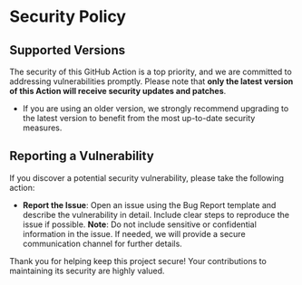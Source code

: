 # Security Policy

## Supported Versions

The security of this GitHub Action is a top priority, and we are committed to addressing vulnerabilities promptly. Please note that **only the latest version of this Action will receive security updates and patches**.

- If you are using an older version, we strongly recommend upgrading to the latest version to benefit from the most up-to-date security measures.

## Reporting a Vulnerability

If you discover a potential security vulnerability, please take the following action:

- **Report the Issue**: Open an issue using the Bug Report template and describe the vulnerability in detail. Include clear steps to reproduce the issue if possible.
  **Note**: Do not include sensitive or confidential information in the issue. If needed, we will provide a secure communication channel for further details.

Thank you for helping keep this project secure! Your contributions to maintaining its security are highly valued.
